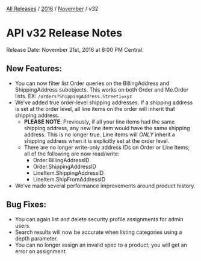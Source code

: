 [All Releases](../../README.md) / [2016](../README.md) / [November](README.md) / v32
# API v32 Release Notes 

Release Date: November 21st, 2016 at 8:00 PM Central.

## New Features:
- You can now filter list Order queries on the BillingAddress and ShippingAddress subobjects. This works on both Order and Me.Order lists. EX:  `/orders?ShippingAddress.Street1=xyz`
- We've added true order-level shipping addresses. If a shipping address is set at the order level, all line items on the order will inherit that shipping address.
    + **PLEASE NOTE**: Previously, if all your line items had the same shipping address, any new line item would have the same shipping address. This is no longer true. Line items will *ONLY* inherit a shipping address when it is explicitly set at the order level.
    + There are no longer write-only address IDs on Order or Line Items; all of the following are now read/write:
        * Order.BillingAddressID
        * Order.ShippingAddressID
        * LineItem.ShippingAddressID
        * LineItem.ShipFromAddressID
- We've made several performance improvements around product history. 

## Bug Fixes:
- You can again list and delete security profile assignments for admin users. 
- Search results will now be accurate when listing categories using a depth parameter.
- You can no longer assign an invalid spec to a product; you will get an error on assignment.

